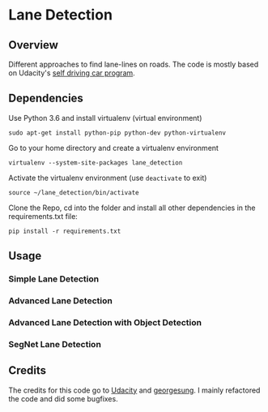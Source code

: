# Lane Detection
## Overview
Different approaches to find lane-lines on roads. The code is mostly based on Udacity's [self driving car program](https://eu.udacity.com/course/self-driving-car-engineer-nanodegree--nd013).

## Dependencies

Use Python 3.6 and install virtualenv (virtual environment)
```
sudo apt-get install python-pip python-dev python-virtualenv
``` 
Go to your home directory and create a virtualenv environment
```
virtualenv --system-site-packages lane_detection
```
Activate the virtualenv environment (use ```deactivate``` to exit)
```
source ~/lane_detection/bin/activate
```
Clone the Repo, cd into the folder and install all other dependencies in the requirements.txt file:
```
pip install -r requirements.txt
```

## Usage

### Simple Lane Detection

### Advanced Lane Detection

### Advanced Lane Detection with Object Detection

### SegNet Lane Detection



## Credits

The credits for this code go to [Udacity](https://github.com/udacity) and [georgesung](https://github.com/georgesung/advanced_lane_detection). I  mainly refactored the code and did some bugfixes.
